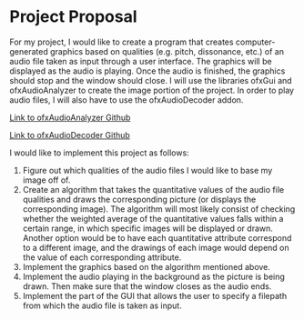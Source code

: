 # Project Proposal

For my project, I would like to create a program that creates computer-generated graphics based on qualities (e.g. pitch, dissonance, etc.) of an audio file taken as input through a user interface. The graphics will be displayed as the audio is playing. Once the audio is finished, the graphics should stop and the window should close. I will use the libraries ofxGui and ofxAudioAnalyzer to create the image portion of the project. In order to play audio files, I will also have to use the ofxAudioDecoder addon. 

[Link to ofxAudioAnalyzer Github](https://github.com/leozimmerman/ofxAudioAnalyzer/blob/master/README.md#audio-file-player)

[Link to ofxAudioDecoder Github](https://github.com/kylemcdonald/ofxAudioDecoder)


I would like to implement this project as follows:

1) Figure out which qualities of the audio files I would like to base my image off of. 
2) Create an algorithm that takes the quantitative values of the audio file qualities and draws the corresponding picture (or displays the corresponding image). The algorithm will most likely consist of checking whether the weighted average of the quantitative values falls within a certain range, in which specific images will be displayed or drawn. Another option would be to have each quantitative attribute correspond to a different image, and the drawings of each image would depend on the value of each corresponding attribute. 
3) Implement the graphics based on the algorithm mentioned above. 
4) Implement the audio playing in the background as the picture is being drawn. Then make sure that the window closes as the audio ends. 
5) Implement the part of the GUI that allows the user to specify a filepath from which the audio file is taken as input. 